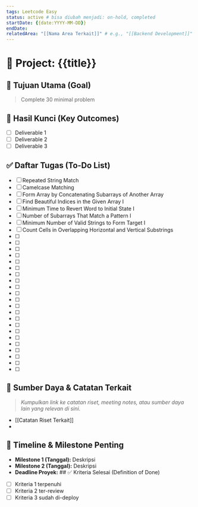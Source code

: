 ```yaml
---
tags: Leetcode Easy
status: active # bisa diubah menjadi: on-hold, completed
startDate: {{date:YYYY-MM-DD}}
endDate: 
relatedArea: "[[Nama Area Terkait]]" # e.g., "[[Backend Development]]"
---
```


# 🚀 Project: {{title}}

## 🎯 Tujuan Utama (Goal)
> Complete 30 minimal problem
> 

## 🔑 Hasil Kunci (Key Outcomes)
- [ ] Deliverable 1
- [ ] Deliverable 2
- [ ] Deliverable 3

## ✅ Daftar Tugas (To-Do List)
- [ ] Repeated String Match
- [ ] Camelcase Matching
- [ ] Form Array by Concatenating Subarrays of Another Array
- [ ] Find Beautiful Indices in the Given Array I
- [ ] Minimum Time to Revert Word to Initial State I
- [ ] Number of Subarrays That Match a Pattern I
- [ ] Minimum Number of Valid Strings to Form Target I
- [ ] Count Cells in Overlapping Horizontal and Vertical Substrings
- [ ] 
- [ ] 
- [ ] 
- [ ] 
- [ ] 
- [ ]  
- [ ] 
- [ ] 
- [ ] 
- [ ] 
- [ ] 
- [ ] 
- [ ] 
- [ ] 
- [ ] 
- [ ] 
- [ ] 
- [ ] 
- [ ] 
- [ ] 
- [ ] 
- [ ] 

## 🔗 Sumber Daya & Catatan Terkait
> *Kumpulkan link ke catatan riset, meeting notes, atau sumber daya lain yang relevan di sini.*
> 
- [[Catatan Riset Terkait]]
- 

## 📅 Timeline & Milestone Penting
- **Milestone 1 (Tanggal):** Deskripsi
- **Milestone 2 (Tanggal):** Deskripsi
- **Deadline Proyek:** ## ✅ Kriteria Selesai (Definition of Done)
- [ ] Kriteria 1 terpenuhi
- [ ] Kriteria 2 ter-review
- [ ] Kriteria 3 sudah di-deploy